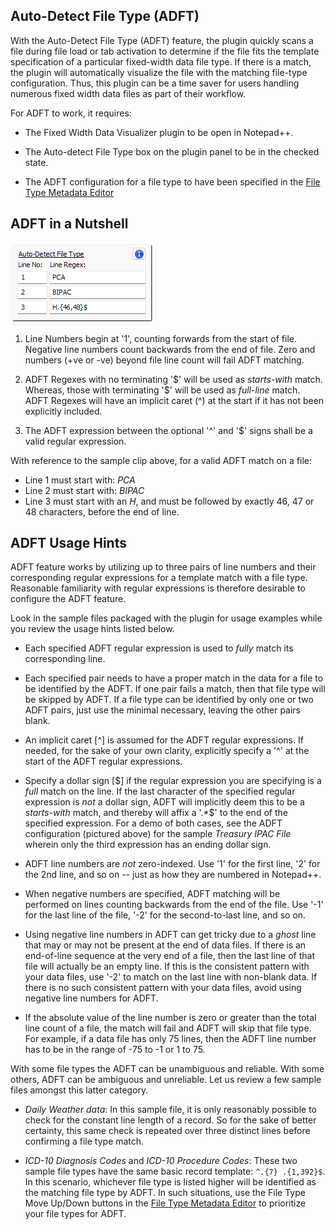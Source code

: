 ## Auto-Detect File Type (ADFT)

With the Auto-Detect File Type (ADFT) feature, the plugin quickly scans a file during file load or tab activation to determine if the file fits the template specification of a particular fixed-width data file type. If there is a match, the plugin will automatically visualize the file with the matching file-type configuration. Thus, this plugin can be a time saver for users handling numerous fixed width data files as part of their workflow.

For ADFT to work, it requires:
* The Fixed Width Data Visualizer plugin to be open in Notepad++.

* The Auto-detect File Type box on the plugin panel to be in the checked state.

* The ADFT configuration for a file type to have been specified in the [File Type Metadata Editor](https://github.com/shriprem/FWDataViz/blob/master/docs/file_type_config_dialog.md)


## ADFT in a Nutshell

![Theme_Extract](https://raw.githubusercontent.com/shriprem/FWDataViz/master/images/file_type_adft.png)

1. Line Numbers begin at '1', counting forwards from the start of file. Negative line numbers count backwards from the end of file. Zero and numbers (+ve or -ve) beyond file line count will fail ADFT matching.

2. ADFT Regexes with no terminating '\$' will be used as _starts-with_ match. Whereas, those with terminating '\$' will be used as _full-line_ match. ADFT Regexes will have an implicit caret (\^) at the start if it has not been explicitly included.

3. The ADFT expression between the optional '\^' and '\$' signs shall be a valid regular expression.

With reference to the sample clip above, for a valid ADFT match on a file:
* Line 1 must start with: _PCA_
* Line 2 must start with: _BIPAC_
* Line 3 must start with an _H_, and must be followed by exactly 46, 47 or 48 characters, before the end of line.

## ADFT Usage Hints

ADFT feature works by utilizing up to three pairs of line numbers and their corresponding regular expressions for a template match with a file type. Reasonable familiarity with regular expressions is therefore desirable to configure the ADFT feature.

Look in the sample files packaged with the plugin for usage examples while you review the usage hints listed below.

* Each specified ADFT regular expression is used to _fully_ match its corresponding line.

* Each specified pair needs to have a proper match in the data for a file to be identified by the ADFT. If one pair fails a match, then that file type will be skipped by ADFT. If a file type can be identified by only one or two ADFT pairs, just use the minimal necessary, leaving the other pairs blank.

* An implicit caret [\^] is assumed for the ADFT regular expressions. If needed, for the sake of your own clarity, explicitly specify a '\^' at the start of the ADFT regular expressions.

* Specify a dollar sign [\$] if the regular expression you are specifying is a _full_ match on the line. If the last character of the specified regular expression is _not_ a dollar sign, ADFT will implicitly deem this to be a _starts-with_ match, and thereby will affix a '.*$' to the end of the specified expression. For a demo of both cases, see the ADFT configuration (pictured above) for the sample _Treasury IPAC File_ wherein only the third expression has an ending dollar sign.

* ADFT line numbers are _not_ zero-indexed. Use '1' for the first line, '2' for the 2nd line, and so on -- just as how they are numbered in Notepad++.

* When negative numbers are specified, ADFT matching will be performed on lines counting backwards from the end of the file. Use '-1' for the last line of the file, '-2' for the second-to-last line, and so on.

* Using negative line numbers in ADFT can get tricky due to a _ghost_ line that may or may not be present at the end of data files. If there is an end-of-line sequence at the very end of a file, then the last line of that file will actually be an empty line. If this is the consistent pattern with your data files, use '-2' to match on the last line with non-blank data. If there is no such consistent pattern with your data files, avoid using negative line numbers for ADFT.

* If the absolute value of the line number is zero or greater than the total line count of a file, the match will fail and ADFT will skip that file type. For example, if a data file has only 75 lines, then the ADFT line number has to be in the range of -75 to -1 or 1 to 75.


With some file types the ADFT can be unambiguous and reliable. With some others, ADFT can be ambiguous and unreliable. Let us review a few sample files amongst this latter category.

* _Daily Weather data_: In this sample file, it is only reasonably possible to check for the constant line length of a record. So for the sake of better certainty, this same check is repeated over three distinct lines before confirming a file type match.

* _ICD-10 Diagnosis Codes_ and _ICD-10 Procedure Codes_: These two sample file types have the same basic record template: `^.{7} .{1,392}$`. In this scenario, whichever file type is listed higher will be identified as the matching file type by ADFT. In such situations, use the File Type Move Up/Down buttons in the [File Type Metadata Editor](https://github.com/shriprem/FWDataViz/blob/master/docs/file_type_config_dialog.md) to prioritize your file types for ADFT.